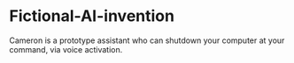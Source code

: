 # Fictional-AI-invention
Cameron is a prototype assistant who can shutdown your computer at your command, via voice activation.
